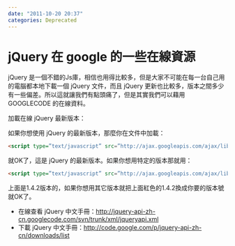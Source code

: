 ```yaml
---
date: "2011-10-20 20:37"
categories: Deprecated
---
```

# jQuery 在 google 的一些在線資源

jQuery 是一個不錯的Js庫，相信也用得比較多，但是大家不可能在每一台自己用的電腦都本地下載一個 jQuery 文件，而且 jQuery 更新也比較多，版本之間多少有一些偏差。所以這就讓我們有點頭痛了，但是其實我們可以藉用 GOOGLECODE 的在線資料。

加載在線 jQuery 最新版本：

如果你想使用 jQuery 的最新版本，那麼你在文件中加載：

```html
<script type=”text/javascript” src=”http://ajax.googleapis.com/ajax/libs/jquery/1/jquery.js”></script>
```

就OK了，這是 jQuery 的最新版本。如果你想用特定的版本那就用：

```html
<script type=”text/javascript” src=”http://ajax.googleapis.com/ajax/libs/jquery/1.4.2/jquery.min.js”></script>
```

上面是1.4.2版本的，如果你想用其它版本就把上面紅色的1.4.2換成你要的版本號就OK了。  

* 在線查看 jQuery 中文手冊：<http://jquery-api-zh-cn.googlecode.com/svn/trunk/xml/jqueryapi.xml>
* 下載 jQuery 中文手冊：<http://code.google.com/p/jquery-api-zh-cn/downloads/list>
